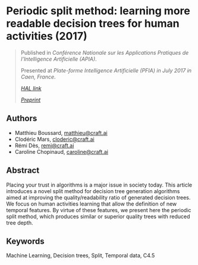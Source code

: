 # Periodic split method: learning more readable decision trees for human activities (2017) #

> Published in _Conférence Nationale sur les Applications Pratiques de l’Intelligence Artificielle (APIA)_.
>
> Presented at _Plate-forme Intelligence Artificielle (PFIA) in July 2017 in Caen, France_.
>
> [_HAL link_](https://hal.archives-ouvertes.fr/APIA2017/hal-01561514)
>
> [_Preprint_](2017-periodic-split-method-learning-more-readable-decision-trees-for-human-activities.pdf)

## Authors ##

- Matthieu Boussard, <matthieu@craft.ai>
- Clodéric Mars, <cloderic@craft.ai>
- Rémi Dès, <remi@craft.ai>
- Caroline Chopinaud, <caroline@craft.ai>

## Abstract ##

Placing your trust in algorithms is a major issue in society today. This article introduces a novel split method for decision tree generation algorithms aimed at improving the quality/readability ratio of generated decision trees. We focus on human activities learning that allow the definition of new temporal features. By virtue of these features, we present here the periodic split method, which produces similar or superior quality trees with reduced tree depth.

## Keywords ##

Machine Learning, Decision trees, Split, Temporal data, C4.5

